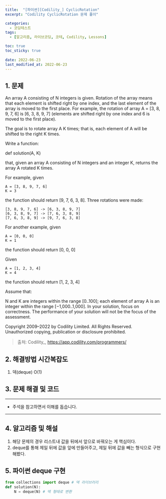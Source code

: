 ```yaml
---
title:  "[파이썬][Codility_] CyclicRotation"
excerpt: "Codility CyclicRotation 문제 풀이"

categories:
  - 코딩테스트
tags:
  - [알고리즘, 라이브코딩, 코테, Codility, Lessons]

toc: true
toc_sticky: true
 
date: 2022-06-23
last_modified_at: 2022-06-23
---
```



## 1. 문제

An array A consisting of N integers is given. Rotation of the array means that each element is shifted right by one index, and the last element of the array is moved to the first place. For example, the rotation of array A = [3, 8, 9, 7, 6] is [6, 3, 8, 9, 7] (elements are shifted right by one index and 6 is moved to the first place).

The goal is to rotate array A K times; that is, each element of A will be shifted to the right K times.

Write a function:

def solution(A, K)

that, given an array A consisting of N integers and an integer K, returns the array A rotated K times.

For example, given

    A = [3, 8, 9, 7, 6]
    K = 3
the function should return [9, 7, 6, 3, 8]. Three rotations were made:

    [3, 8, 9, 7, 6] -> [6, 3, 8, 9, 7]
    [6, 3, 8, 9, 7] -> [7, 6, 3, 8, 9]
    [7, 6, 3, 8, 9] -> [9, 7, 6, 3, 8]
For another example, given

    A = [0, 0, 0]
    K = 1
the function should return [0, 0, 0]

Given

    A = [1, 2, 3, 4]
    K = 4
the function should return [1, 2, 3, 4]

Assume that:

N and K are integers within the range [0..100];
each element of array A is an integer within the range [−1,000..1,000].
In your solution, focus on correctness. The performance of your solution will not be the focus of the assessment.

Copyright 2009–2022 by Codility Limited. All Rights Reserved. Unauthorized copying, publication or disclosure prohibited.


> 출처: Codility_, https://app.codility.com/programmers/

## 2. 해결방법 시간복잡도
1. 덱(deque) O(1)


## 3. 문제 해결 및 코드
--- 

<script src="https://gist.github.com/godhin/ef883c5fa2f2e33ef23bba0c5606a8ae.js"></script>

- 주석을 참고하면서 이해를 돕습니다.
---

## 4. 알고리즘 및 해설

1. 해당 문제의 경우 리스트내 값을 뒤에서 앞으로 바꿔오는 게 핵심이다.
2. deque를 통해 제일 뒤에 값을 앞에 만들어주고, 제일 뒤에 값을 빼는 형식으로 구현해봤다.

## 5. 파이썬 deque 구현
```python
from collections import deque # 덱 라이브러리
def solution(N):
    N = deque(N) # 덱 형태로 변환
```